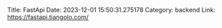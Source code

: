 Title: FastApi
Date: 2023-12-01 15:50:31.275178
Category: backend
Link: https://fastapi.tiangolo.com/
